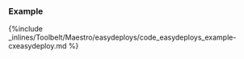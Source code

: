 <!--  usedin: [ _maestro/Toolbelt/easydeploys.md] -->


### Example



{%include _inlines/Toolbelt/Maestro/easydeploys/code_easydeploys_example-cxeasydeploy.md %}



